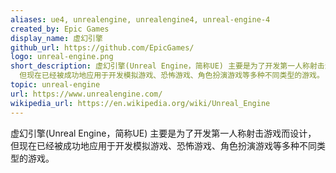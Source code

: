 ```yaml
---
aliases: ue4, unrealengine, unrealengine4, unreal-engine-4
created_by: Epic Games
display_name: 虚幻引擎
github_url: https://github.com/EpicGames/
logo: unreal-engine.png
short_description: 虚幻引擎(Unreal Engine，简称UE) 主要是为了开发第一人称射击游戏而设计，
  但现在已经被成功地应用于开发模拟游戏、恐怖游戏、角色扮演游戏等多种不同类型的游戏。
topic: unreal-engine
url: https://www.unrealengine.com/
wikipedia_url: https://en.wikipedia.org/wiki/Unreal_Engine
---
```

虚幻引擎(Unreal Engine，简称UE) 主要是为了开发第一人称射击游戏而设计，
但现在已经被成功地应用于开发模拟游戏、恐怖游戏、角色扮演游戏等多种不同类型的游戏。